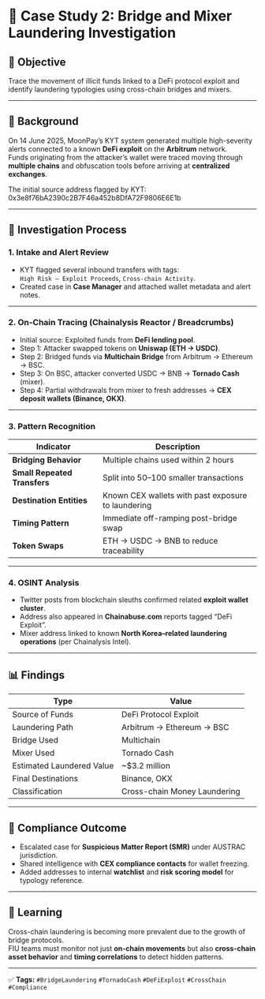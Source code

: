 # 🌉 Case Study 2: Bridge and Mixer Laundering Investigation

## 🎯 Objective
Trace the movement of illicit funds linked to a DeFi protocol exploit and identify laundering typologies using cross-chain bridges and mixers.

---

## 🧩 Background
On 14 June 2025, MoonPay’s KYT system generated multiple high-severity alerts connected to a known **DeFi exploit** on the **Arbitrum** network.  
Funds originating from the attacker’s wallet were traced moving through **multiple chains** and obfuscation tools before arriving at **centralized exchanges**.

The initial source address flagged by KYT: 0x3e8f76bA2390c2B7F46a452b8DfA72F9806E6E1b

---

## 🧠 Investigation Process

### 1. **Intake and Alert Review**
- KYT flagged several inbound transfers with tags:  
  `High Risk – Exploit Proceeds`, `Cross-chain Activity`.
- Created case in **Case Manager** and attached wallet metadata and alert notes.

---

### 2. **On-Chain Tracing (Chainalysis Reactor / Breadcrumbs)**
- Initial source: Exploited funds from **DeFi lending pool**.
- Step 1: Attacker swapped tokens on **Uniswap (ETH → USDC)**.  
- Step 2: Bridged funds via **Multichain Bridge** from Arbitrum → Ethereum → BSC.  
- Step 3: On BSC, attacker converted USDC → BNB → **Tornado Cash** (mixer).  
- Step 4: Partial withdrawals from mixer to fresh addresses → **CEX deposit wallets (Binance, OKX)**.

---

### 3. **Pattern Recognition**
| Indicator | Description |
|------------|-------------|
| **Bridging Behavior** | Multiple chains used within 2 hours |
| **Small Repeated Transfers** | Split into 50–100 smaller transactions |
| **Destination Entities** | Known CEX wallets with past exposure to laundering |
| **Timing Pattern** | Immediate off-ramping post-bridge swap |
| **Token Swaps** | ETH → USDC → BNB to reduce traceability |

---

### 4. **OSINT Analysis**
- Twitter posts from blockchain sleuths confirmed related **exploit wallet cluster**.
- Address also appeared in **Chainabuse.com** reports tagged “DeFi Exploit”.
- Mixer address linked to known **North Korea–related laundering operations** (per Chainalysis Intel).

---

## 📊 Findings
| Type | Value |
|------|-------|
| Source of Funds | DeFi Protocol Exploit |
| Laundering Path | Arbitrum → Ethereum → BSC |
| Bridge Used | Multichain |
| Mixer Used | Tornado Cash |
| Estimated Laundered Value | ~$3.2 million |
| Final Destinations | Binance, OKX |
| Classification | Cross-chain Money Laundering |

---

## 🧾 Compliance Outcome
- Escalated case for **Suspicious Matter Report (SMR)** under AUSTRAC jurisdiction.  
- Shared intelligence with **CEX compliance contacts** for wallet freezing.  
- Added addresses to internal **watchlist** and **risk scoring model** for typology reference.

---

## 🧠 Learning
Cross-chain laundering is becoming more prevalent due to the growth of bridge protocols.  
FIU teams must monitor not just **on-chain movements** but also **cross-chain asset behavior** and **timing correlations** to detect hidden patterns.

---

✅ **Tags:** `#BridgeLaundering` `#TornadoCash` `#DeFiExploit` `#CrossChain` `#Compliance`

